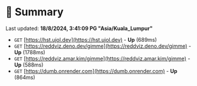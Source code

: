 # 📖 Summary
Last updated: **18/8/2024, 3:41:09 PG "Asia/Kuala_Lumpur"**

- `GET` [https://hst.ujol.dev](https://hst.ujol.dev) - **Up** (689ms)
- `GET` [https://reddviz.deno.dev/gimme](https://reddviz.deno.dev/gimme) - **Up** (1788ms)
- `GET` [https://reddviz.amar.kim/gimme](https://reddviz.amar.kim/gimme) - **Up** (588ms)
- `GET` [https://dumb.onrender.com](https://dumb.onrender.com) - **Up** (864ms)
